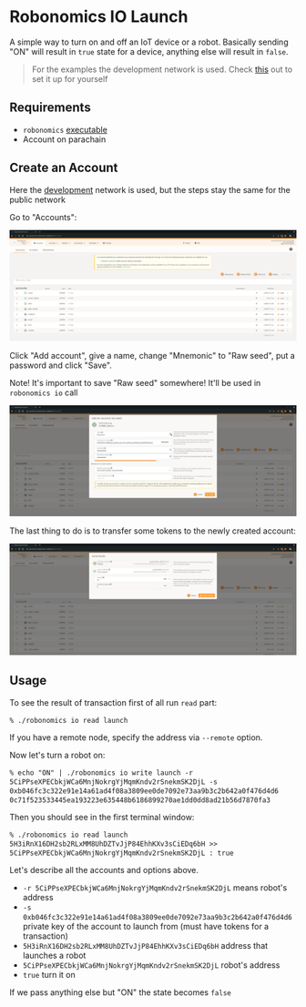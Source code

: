 # Robonomics IO Launch

A simple way to turn on and off an IoT device or a robot. Basically sending "ON" will result in `true` state for a device, anything else will result in `false`.

> For the examples the development network is used. Check [this](/docs/rio-overview/#local-testnet) out to set it up for yourself

## Requirements

* `robonomics` [executable](https://github.com/airalab/robonomics/releases)
* Account on parachain 

## Create an Account

Here the [development](/docs/rio-overview/#local-testnet) network is used, but the steps stay the same for the public network

Go to "Accounts":

![Robonomics Dapp Accounts](./images/robonomics-dapp-accounts.jpg "Robonomics Dapp Accounts")

Click "Add account", give a name, change "Mnemonic" to "Raw seed", put a password and click "Save". 

Note! It's important to save "Raw seed" somewhere! It'll be used in `robonomics io` call

![Robonomics Dapp Add Account](./images/robonomics-dapp-add-account.jpg "Robonomics Dapp Add Account")

The last thing to do is to transfer some tokens to the newly created account:

![Robonomics Dapp Transfer Funds](./images/robonomics-dapp-transfer-unit.jpg "Robonomics Dapp Transfer Funds")

## Usage 

To see the result of transaction first of all run `read` part:

```
% ./robonomics io read launch
```

If you have a remote node, specify the address via `--remote` option.

Now let's turn a robot on:

```
% echo "ON" | ./robonomics io write launch -r 5CiPPseXPECbkjWCa6MnjNokrgYjMqmKndv2rSnekmSK2DjL -s 0xb046fc3c322e91e14a61ad4f08a3809ee0de7092e73aa9b3c2b642a0f476d4d6
0c71f523533445ea193223e635448b6186899270ae1dd0dd8ad21b56d7870fa3
```

Then you should see in the first terminal window:

```
% ./robonomics io read launch
5H3iRnX16DH2sb2RLxMM8UhDZTvJjP84EhhKXv3sCiEDq6bH >> 5CiPPseXPECbkjWCa6MnjNokrgYjMqmKndv2rSnekmSK2DjL : true
```

Let's describe all the accounts and options above. 

* `-r 5CiPPseXPECbkjWCa6MnjNokrgYjMqmKndv2rSnekmSK2DjL` means robot's address
* `-s 0xb046fc3c322e91e14a61ad4f08a3809ee0de7092e73aa9b3c2b642a0f476d4d6` private key of the account to launch from (must have tokens for a transaction)
* `5H3iRnX16DH2sb2RLxMM8UhDZTvJjP84EhhKXv3sCiEDq6bH` address that launches a robot
* `5CiPPseXPECbkjWCa6MnjNokrgYjMqmKndv2rSnekmSK2DjL` robot's address
* `true` turn it on

If we pass anything else but "ON" the state becomes `false`

